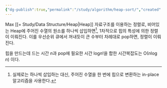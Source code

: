 ```yaml
---
{"dg-publish":true,"permalink":"/study/algorithm/heap-sort/","created":"2023-12-04T23:03:52.000+09:00","updated":"2025-01-14T15:33:43.000+09:00"}
---
```


Max [[= Study/Data Structure/Heap\|Heap]] 자료구조를 이용하는 정렬로,
비어있는 Heap에 주어진 수열의 원소를 하나씩 삽입하면[^1], 1차적으로 힙의 특성에 의한 정렬이 이뤄진다. 이를 우선순위 큐에서 꺼내듯이 큰 수부터 차례대로 pop하면, 정렬이 이뤄진다.

힙을 만드는데 드는 시간 $n$과 pop에 필요한 시간 log$n!$을 합한 시간복잡도는
O($n\log n$) 이다.


[^1]: 실제로는 하나씩 삽입하는 대신, 주어진 수열을 한 번에 힙으로 변환하는 in-place 알고리즘을 사용한다.